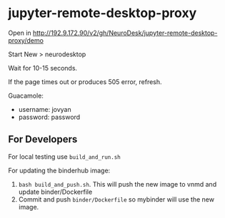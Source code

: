 # jupyter-remote-desktop-proxy

Open in
http://192.9.172.90/v2/gh/NeuroDesk/jupyter-remote-desktop-proxy/demo

Start New > neurodesktop

Wait for 10-15 seconds.

If the page times out or produces 505 error, refresh.

Guacamole:

- username: jovyan
- password: password


## For Developers
For local testing use `build_and_run.sh`

For updating the binderhub image:
1. `bash build_and_push.sh`. This will push the new image to vnmd and update binder/Dockerfile
2. Commit and push `binder/Dockerfile` so mybinder will use the new image.
